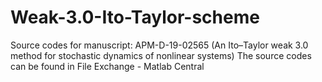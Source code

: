 # Weak-3.0-Ito-Taylor-scheme
Source codes for manuscript: APM-D-19-02565 (An Ito–Taylor weak 3.0 method for stochastic dynamics of nonlinear systems)
The source codes can be found in File Exchange - Matlab Central
